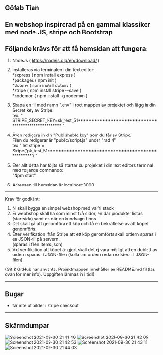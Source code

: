 Göfab Tian
------------------------------------------------------------
En webshop inspirerad på en gammal klassiker med node.JS, stripe och Bootstrap
------------------------------------------------------------

Följande krävs för att få hemsidan att fungera:
-----------------------------------------------------------
1. NodeJs ( https://nodejs.org/en/download/ )

2. Installeras via terminalen i din text editor:<br>
*express ( npm install express )<br>
*packages ( npm init )<br>
*dotenv ( npm install dotenv )<br>
*stripe ( npm install stripe --save )<br>
*nodemon ( npm install -g nodemon )<br>

3. Skapa en fil med namn ".env" i root mappen av projektet och lägg in din Secret key av Stripe.<br>
tex. " STRIPE_SECRET_KEY=sk_test_51**************************************************** "

4. Även redigera in din "Publishable key" som du får av Stripe.<br>
Filen du redigerar är "public/script.js" under "rad 4"<br>
tex " let stripe = Stripe('pk_test_51*************************************************') "

5. Eter allt detta har följts så startar du projektet i din text editors terminal med följande commando:<br>
"Npm start"


6. Adressen till hemsidan är localhost:3000
------------------------------------------------------------
Krav för godkänt:
1.	Ni skall bygga en simpel webshop med valfri stack.
2.	Er webbshop skall ha som minst två sidor, en där produkter listas (startsida) samt en där en kundvagn finns.
3.	Det skall gå att genomföra ett köp och få en bekräftelse av att köpet genomförts.
4.	Efter verifikation ifrån Stripe att ett köp genomförts skall ordern sparas i en JSON-fil på servern.<br>
(sparas i filen items.json)
5.	Vid verifikation att köpet är gjort skall det ej vara möjligt att en dublett av ordern sparas. i JSON-filen (kolla om ordern redan existerar i JSON-filen).

(Git & GitHub har använts.
Projektmappen innehåller en README.md fil (läs ovan för mer info).
Uppgiften lämnas in i tid!)

--------------------------------------------------------------
Bugar
-------------------------------------------------------------
* får inte ut bilder i stripe checkout
--------------------------------------------------------------
Skärmdumpar
--------------------------------------------------------------
![Screenshot 2021-09-30 21 41 40](https://user-images.githubusercontent.com/72126060/135524664-4fffa221-b88c-4224-aa08-90c81018eaef.png)
![Screenshot 2021-09-30 21 42 05](https://user-images.githubusercontent.com/72126060/135524671-c7cdd724-f47b-42c4-89db-cdda0f5af4cc.png)
![Screenshot 2021-09-30 21 42 53](https://user-images.githubusercontent.com/72126060/135524673-6f6c63f6-c158-4e34-9d2d-092afbfcb24c.png)
![Screenshot 2021-09-30 21 43 11](https://user-images.githubusercontent.com/72126060/135524675-12792ca0-81d5-4353-a36e-59c201131297.png)
![Screenshot 2021-09-30 21 44 03](https://user-images.githubusercontent.com/72126060/135524676-707bd8c3-fd7c-416d-bc60-d527b11ca54c.png)

